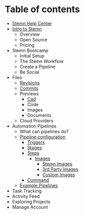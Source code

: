 # Table of contents

* [Stemn Help Center](README.md)
* [Intro to Stemn](intro-to-stemn/README.md)
  * Overview
  * Open Source
  * Pricing
* Stemn Bootcamp
  * Initial Setup
  * The Stemn Workflow
  * Create a Pipeline
  * Be Social
* Files
  * [Revisions](untitled/file-revisions-and-commits.md)
  * [Commits](untitled/commits.md)
  * Previews
    * [Cad](untitled/file-previews/cad.md)
    * Code
    * Images
    * Documents
  * Cloud Providers
* Automation Pipelines
  * What can pipelines do?
  * [Pipeline configuration](automation-pipelines/pipeline-configuration/README.md)
    * [Triggers](automation-pipelines/pipeline-configuration/pipeline-triggers.md)
    * [Stages](automation-pipelines/pipeline-configuration/pipeline-stages.md)
    * [Steps](automation-pipelines/pipeline-configuration/pipline-steps/README.md)
      * [Images](automation-pipelines/pipeline-configuration/pipline-steps/pipeline-step-image/README.md)
        * [Stemn Images](automation-pipelines/pipeline-configuration/pipline-steps/pipeline-step-image/stemn-steps.md)
        * [3rd Party Images](automation-pipelines/pipeline-configuration/pipline-steps/pipeline-step-image/3rd-party-steps.md)
        * [Custom Images](automation-pipelines/pipeline-configuration/pipline-steps/pipeline-step-image/custom-steps.md)
    * [Command](automation-pipelines/pipeline-configuration/pipeline-step-command.md)
  * [Example Pipelines](automation-pipelines/advanced-examples.md)
* Task Tracking
* Activity Feed
* Exploring Projects
* Manage Account

